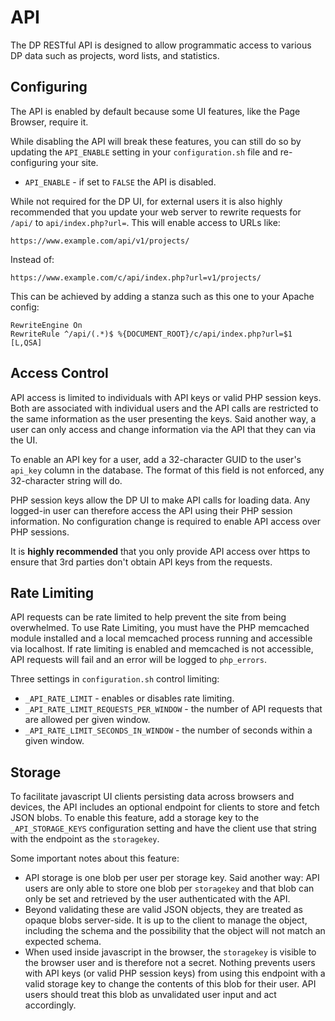 # API

The DP RESTful API is designed to allow programmatic access to various DP data
such as projects, word lists, and statistics.

## Configuring

The API is enabled by default because some UI features, like the Page Browser,
require it.

While disabling the API will break these features, you can still do so by
updating the `API_ENABLE` setting in your `configuration.sh` file and
re-configuring your site.

* `API_ENABLE` - if set to `FALSE` the API is disabled.

While not required for the DP UI, for external users it is also highly
recommended that you update your web server to rewrite requests for `/api/`
to `api/index.php?url=`. This will enable access to URLs like:
```
https://www.example.com/api/v1/projects/
```

Instead of:
```
https://www.example.com/c/api/index.php?url=v1/projects/
```

This can be achieved by adding a stanza such as this one to your Apache
config:
```
RewriteEngine On
RewriteRule ^/api/(.*)$ %{DOCUMENT_ROOT}/c/api/index.php?url=$1 [L,QSA]
```

## Access Control

API access is limited to individuals with API keys or valid PHP session keys.
Both are associated with individual users and the API calls are restricted to
the same information as the user presenting the keys. Said another way, a user
can only access and change information via the API that they can via the UI.

To enable an API key for a user, add a 32-character GUID to the user's
`api_key` column in the database. The format of this field is not enforced, any
32-character string will do.

PHP session keys allow the DP UI to make API calls for loading data. Any
logged-in user can therefore access the API using their PHP session information.
No configuration change is required to enable API access over PHP sessions.

It is **highly recommended** that you only provide API access over https to
ensure that 3rd parties don't obtain API keys from the requests.

## Rate Limiting

API requests can be rate limited to help prevent the site from being
overwhelmed. To use Rate Limiting, you must have the PHP memcached module
installed and a local memcached process running and accessible via localhost.
If rate limiting is enabled and memcached is not accessible, API requests will
fail and an error will be logged to `php_errors`.

Three settings in `configuration.sh` control limiting:

* `_API_RATE_LIMIT` - enables or disables rate limiting.
* `_API_RATE_LIMIT_REQUESTS_PER_WINDOW` - the number of API requests that are
  allowed per given window.
* `_API_RATE_LIMIT_SECONDS_IN_WINDOW` - the number of seconds within a given
  window.

## Storage

To facilitate javascript UI clients persisting data across browsers and devices,
the API includes an optional endpoint for clients to store and fetch JSON blobs.
To enable this feature, add a storage key to the `_API_STORAGE_KEYS`
configuration setting and have the client use that string with the endpoint
as the `storagekey`.

Some important notes about this feature:
* API storage is one blob per user per storage key. Said another way: API users are
  only able to store one blob per `storagekey` and that blob can only be
  set and retrieved by the user authenticated with the API.
* Beyond validating these are valid JSON objects, they are treated as opaque
  blobs server-side. It is up to the client to manage the object, including
  the schema and the possibility that the object will not match an expected
  schema.
* When used inside javascript in the browser, the `storagekey` is visible to
  the browser user and is therefore not a secret. Nothing prevents users with
  API keys (or valid PHP session keys) from using this endpoint with a valid
  storage key to change the contents of this blob for their user. API users
  should treat this blob as unvalidated user input and act accordingly.
